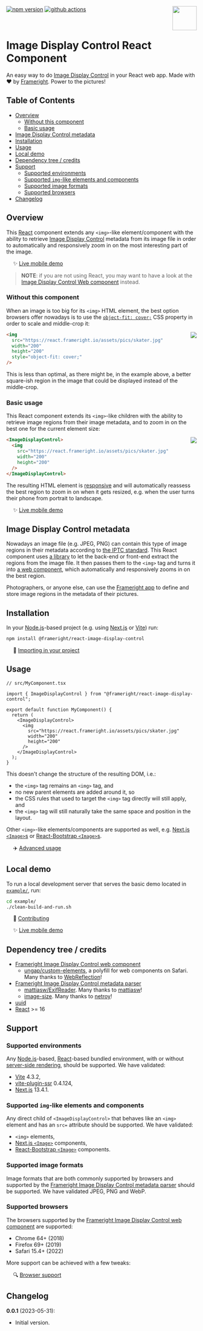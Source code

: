 [<img src="https://avatars.githubusercontent.com/u/35964478?s=200&v=4" align="right" width="64" height="64">](https://frameright.io)
[![npm version](https://img.shields.io/npm/v/@frameright/react-image-display-control)](https://www.npmjs.com/package/@frameright/react-image-display-control)
[![github actions](https://github.com/Frameright/react-image-display-control/actions/workflows/main.yml/badge.svg)](https://github.com/Frameright/react-image-display-control/actions/workflows/main.yml)

&nbsp;

<!-- Note: make sure all URLs in this document are absolute, and not relative
     within GitHub, as we are publishing this file to NPM and want URLs to
     remain valid there. -->

# Image Display Control React Component

An easy way to do [Image Display Control](https://frameright.io) in your React
web app. Made with :heart: by [Frameright](https://frameright.io). Power
to the pictures!

## Table of Contents

<!-- toc -->

- [Overview](#overview)
  * [Without this component](#without-this-component)
  * [Basic usage](#basic-usage)
- [Image Display Control metadata](#image-display-control-metadata)
- [Installation](#installation)
- [Usage](#usage)
- [Local demo](#local-demo)
- [Dependency tree / credits](#dependency-tree--credits)
- [Support](#support)
  * [Supported environments](#supported-environments)
  * [Supported `img`-like elements and components](#supported-img-like-elements-and-components)
  * [Supported image formats](#supported-image-formats)
  * [Supported browsers](#supported-browsers)
- [Changelog](#changelog)

<!-- tocstop -->

## Overview

This [React](https://react.dev) component extends any `<img>`-like
element/component with the ability to retrieve
[Image Display Control](https://frameright.io) metadata from its image file in
order to automatically and responsively zoom in on the most interesting part of
the image.

&emsp; :sparkles: [Live mobile demo](https://react.frameright.io)

> **NOTE**: if you are not using React, you may want to have a look at the
> [Image Display Control Web component](https://github.com/Frameright/image-display-control-web-component)
> instead.

### Without this component

When an image is too big for its `<img>` HTML element, the best option browsers
offer nowadays is to use the
[`object-fit: cover;`](https://developer.mozilla.org/en-US/docs/Web/CSS/object-fit)
CSS property in order to scale and middle-crop it:

<img src="https://raw.githubusercontent.com/Frameright/react-image-display-control/main/docs/assets/skater_middlecrop.png" align="right">

```html
<img
  src="https://react.frameright.io/assets/pics/skater.jpg"
  width="200"
  height="200"
  style="object-fit: cover;"
/>
```

This is less than optimal, as there might be, in the example above, a better
square-ish region in the image that could be displayed instead of the
middle-crop.

### Basic usage

This React component extends its `<img>`-like children with the ability to
retrieve image regions from their image metadata, and to zoom in on the best one
for the current element size:

<img src="https://raw.githubusercontent.com/Frameright/react-image-display-control/main/docs/assets/skater_withidc.png" align="right">

```html
<ImageDisplayControl>
  <img
    src="https://react.frameright.io/assets/pics/skater.jpg"
    width="200"
    height="200"
  />
</ImageDisplayControl>
```

The resulting HTML element is
[responsive](https://developer.mozilla.org/en-US/docs/Learn/CSS/CSS_layout/Responsive_Design)
and will automatically reassess the best region to zoom in on when it gets
resized, e.g. when the user turns their phone from portrait to landscape.

&emsp; :sparkles: [Live mobile demo](https://react.frameright.io)

## Image Display Control metadata

Nowadays an image file (e.g. JPEG, PNG) can contain this type of image regions
in their metadata according to
[the IPTC standard](https://iptc.org/std/photometadata/specification/IPTC-PhotoMetadata#image-region).
This React component uses
[a  library](https://github.com/Frameright/image-display-control-metadata-parser)
to let the back-end or front-end extract the regions from the image file. It
then passes them to the `<img>` tag and turns it into
[a web component](https://github.com/Frameright/image-display-control-web-component),
which automatically and responsively zooms in on the best region.

Photographers, or anyone else, can use the
[Frameright app](https://frameright.app/) to define and store image regions in
the metadata of their pictures.

## Installation

In your [Node.js](https://nodejs.org/en)-based project (e.g. using
[Next.js](https://nextjs.org/) or [Vite](https://vitejs.dev/)) run:

```bash
npm install @frameright/react-image-display-control
```

&emsp; :floppy_disk:
[Importing in your project](https://github.com/Frameright/react-image-display-control/blob/main/docs/explanation/importing.md)

## Usage

```tsx
// src/MyComponent.tsx

import { ImageDisplayControl } from "@frameright/react-image-display-control";

export default function MyComponent() {
  return (
    <ImageDisplayControl>
      <img
        src="https://react.frameright.io/assets/pics/skater.jpg"
        width="200"
        height="200"
      />
    </ImageDisplayControl>
  );
}
```

This doesn't change the structure of the resulting DOM, i.e.:
* the `<img>` tag remains an `<img>` tag, and
* no new parent elements are added around it, so
* the CSS rules that used to target the `<img>` tag directly will still apply,
  and
* the `<img>` tag will still naturally take the same space and position in the
  layout.

Other `<img>`-like elements/components are supported as well, e.g.
[Next.js `<Image>`s](https://nextjs.org/docs/api-reference/next/image) or
[React-Bootstrap `<Image>`s](https://react-bootstrap.github.io/components/images/).

&emsp; :airplane:
[Advanced usage](https://github.com/Frameright/react-image-display-control/blob/main/docs/usage.md)

## Local demo

To run a local development server that serves the basic demo located in
[`example/`](exanple/), run:

```bash
cd example/
./clean-build-and-run.sh
```

&emsp; :wrench: [Contributing](https://github.com/Frameright/react-create-display-control/blob/main/docs/contributing.md)

&emsp; :sparkles: [Live mobile demo](https://react.frameright.io)

## Dependency tree / credits

- [Frameright Image Display Control web component](https://github.com/Frameright/image-display-control-web-component/)
    - [ungap/custom-elements](https://github.com/ungap/custom-elements), a polyfill
      for web components on Safari. Many thanks to
      [WebReflection](https://github.com/WebReflection)!
- [Frameright Image Display Control metadata parser](https://github.com/Frameright/image-display-control-metadata-parser/)
    - [mattiasw/ExifReader](https://github.com/mattiasw/ExifReader). Many thanks
      to [mattiasw](https://github.com/mattiasw)!
    - [image-size](https://github.com/image-size/image-size). Many thanks to
      [netroy](https://github.com/netroy)!
- [uuid](https://github.com/uuidjs/uuid)
- [React](https://react.dev/) >= 16

## Support

### Supported environments

Any [Node.js](https://nodejs.org/en)-based, [React](https://react.dev/)-based
bundled environment, with or without
[server-side rendering](docs/explanation/ssr.md), should be supported. We have
validated:

* [Vite](https://vitejs.dev/) 4.3.2,
* [vite-plugin-ssr](https://vite-plugin-ssr.com/) 0.4.124,
* [Next.js](https://nextjs.org/) 13.4.1.

### Supported `img`-like elements and components

Any direct child of `<ImageDisplayControl>` that behaves like an `<img>` element
and has an `src=` attribute should be supported. We have validated:

* `<img>` elements,
* [Next.js `<Image>`](https://nextjs.org/docs/api-reference/next/image)
  components,
* [React-Bootstrap `<Image>`](https://react-bootstrap.github.io/components/images/)
  components.

### Supported image formats

Image formats that are both commonly supported by browsers and supported by the
[Frameright Image Display Control metadata parser](https://github.com/Frameright/image-display-control-metadata-parser)
should be supported. We have validated JPEG, PNG and WebP.

### Supported browsers

The browsers supported by the
[Frameright Image Display Control web component](https://github.com/Frameright/image-display-control-web-component/)
are supported:

* Chrome 64+ (2018)
* Firefox 69+ (2019)
* Safari 15.4+ (2022)

More support can be achieved with a few tweaks:

&emsp; :mag: [Browser support](https://github.com/Frameright/image-display-control-web-component/blob/main/image-display-control/docs/explanation/browsers.md)

## Changelog

**0.0.1** (2023-05-31):
  * Initial version.
